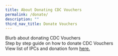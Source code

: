 ```yaml
---
title: About Donating CDC Vouchers
permalink: /donate/
description: ""
third_nav_title: Donate Vouchers
---
```

Blurb about donating CDC Vouchers<br>
Step by step guide on how to donate CDC Vouchers<br>
View list of IPCs and donation form <a href="/donate/list">here.</a>

